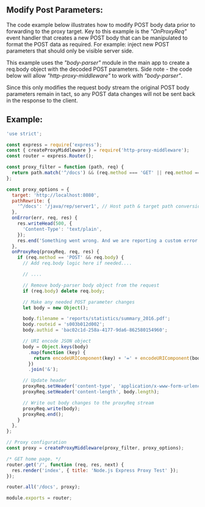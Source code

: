 ## Modify Post Parameters:

The code example below illustrates how to modify POST body data prior to forwarding to the proxy target.
Key to this example is the _"OnProxyReq"_ event handler that creates a new POST body that can be manipulated to format the POST data as required. For example: inject new POST parameters that should only be visible server side.

This example uses the _"body-parser"_ module in the main app to create a req.body object with the decoded POST parameters. Side note - the code below will allow _"http-proxy-middleware"_ to work with _"body-parser"_.

Since this only modifies the request body stream the original POST body parameters remain in tact, so any POST data changes will not be sent back in the response to the client.

## Example:

```js
'use strict';

const express = require('express');
const { createProxyMiddleware } = require('http-proxy-middleware');
const router = express.Router();

const proxy_filter = function (path, req) {
  return path.match('^/docs') && (req.method === 'GET' || req.method === 'POST');
};

const proxy_options = {
  target: 'http://localhost:8080',
  pathRewrite: {
    '^/docs': '/java/rep/server1', // Host path & target path conversion
  },
  onError(err, req, res) {
    res.writeHead(500, {
      'Content-Type': 'text/plain',
    });
    res.end('Something went wrong. And we are reporting a custom error message.' + err);
  },
  onProxyReq(proxyReq, req, res) {
    if (req.method == 'POST' && req.body) {
      // Add req.body logic here if needed....

      // ....

      // Remove body-parser body object from the request
      if (req.body) delete req.body;

      // Make any needed POST parameter changes
      let body = new Object();

      body.filename = 'reports/statistics/summary_2016.pdf';
      body.routeid = 's003b012d002';
      body.authid = 'bac02c1d-258a-4177-9da6-862580154960';

      // URI encode JSON object
      body = Object.keys(body)
        .map(function (key) {
          return encodeURIComponent(key) + '=' + encodeURIComponent(body[key]);
        })
        .join('&');

      // Update header
      proxyReq.setHeader('content-type', 'application/x-www-form-urlencoded');
      proxyReq.setHeader('content-length', body.length);

      // Write out body changes to the proxyReq stream
      proxyReq.write(body);
      proxyReq.end();
    }
  },
};

// Proxy configuration
const proxy = createProxyMiddleware(proxy_filter, proxy_options);

/* GET home page. */
router.get('/', function (req, res, next) {
  res.render('index', { title: 'Node.js Express Proxy Test' });
});

router.all('/docs', proxy);

module.exports = router;
```
